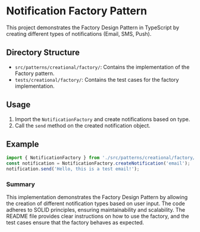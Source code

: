# Notification Factory Pattern

This project demonstrates the Factory Design Pattern in TypeScript by creating different types of notifications (Email, SMS, Push).

## Directory Structure
- `src/patterns/creational/factory/`: Contains the implementation of the Factory pattern.
- `tests/creational/factory/`: Contains the test cases for the factory implementation.

## Usage
1. Import the `NotificationFactory` and create notifications based on type.
2. Call the `send` method on the created notification object.

## Example
```ts
import { NotificationFactory } from './src/patterns/creational/factory/NotificationFactory';
const notification = NotificationFactory.createNotification('email');
notification.send('Hello, this is a test email!');
```

### Summary
This implementation demonstrates the Factory Design Pattern by allowing the creation of different notification types based on user input. The code adheres to SOLID principles, ensuring maintainability and scalability. The README file provides clear instructions on how to use the factory, and the test cases ensure that the factory behaves as expected.
